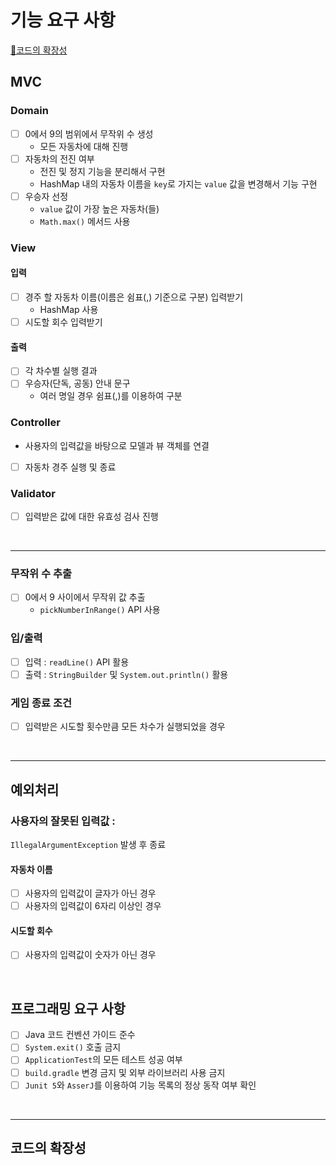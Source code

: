 # 기능 요구 사항

[🚀코드의 확장성](#코드의-확장성)

## MVC

### Domain
- [ ] 0에서 9의 범위에서 무작위 수 생성
  - 모든 자동차에 대해 진행
- [ ] 자동차의 전진 여부
  - 전진 및 정지 기능을 분리해서 구현
  - HashMap 내의 자동차 이름을 `key`로 가지는 `value` 값을 변경해서 기능 구현
- [ ] 우승자 선정
  - `value` 값이 가장 높은 자동차(들)
  - `Math.max()` 메서드 사용


### View
#### 입력
- [ ] 경주 할 자동차 이름(이름은 쉼표(,) 기준으로 구분) 입력받기
  - HashMap 사용
- [ ] 시도할 회수 입력받기

#### 출력
- [ ] 각 차수별 실행 결과
- [ ] 우승자(단독, 공동) 안내 문구
  - 여러 명일 경우 쉼표(,)를 이용하여 구분

### Controller
- 사용자의 입력값을 바탕으로 모델과 뷰 객체를 연결
- [ ] 자동차 경주 실행 및 종료

### Validator
- [ ] 입력받은 값에 대한 유효성 검사 진행

<br/>

---
### 무작위 수 추출
- [ ] 0에서 9 사이에서 무작위 값 추출
  - `pickNumberInRange()` API 사용

### 입/출력
- [ ] 입력 : `readLine()` API 활용
- [ ] 출력 : `StringBuilder` 및 `System.out.println()` 활용

### 게임 종료 조건
- [ ] 입력받은 시도할 횟수만큼 모든 차수가 실행되었을 경우

<br/>

---
## 예외처리

### 사용자의 잘못된 입력값 :
`IllegalArgumentException` 발생 후 종료
#### 자동차 이름
- [ ] 사용자의 입력값이 글자가 아닌 경우
- [ ] 사용자의 입력값이 6자리 이상인 경우

#### 시도할 회수
- [ ] 사용자의 입력값이 숫자가 아닌 경우

<br/>

## 프로그래밍 요구 사항
- [ ] Java 코드 컨벤션 가이드 준수
- [ ] `System.exit()` 호출 금지
- [ ] `ApplicationTest`의 모든 테스트 성공 여부
- [ ] `build.gradle` 변경 금지 및 외부 라이브러리 사용 금지
- [ ] `Junit 5`와 `AsserJ`를 이용하여 기능 목록의 정상 동작 여부 확인

<br/>

---
## 코드의 확장성

